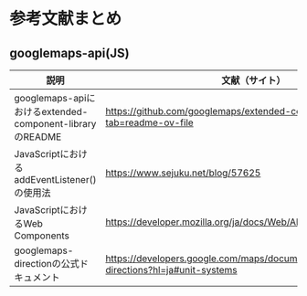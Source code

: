 # 参考文献まとめ

## googlemaps-api(JS)

| 説明                                                     | 文献（サイト）                                               |
| -------------------------------------------------------- | ------------------------------------------------------------ |
| googlemaps-apiにおけるextended-component-libraryのREADME | https://github.com/googlemaps/extended-component-library?tab=readme-ov-file |
| JavaScriptにおけるaddEventListener()の使用法             | https://www.sejuku.net/blog/57625                            |
| JavaScriptにおけるWeb Components                         | https://developer.mozilla.org/ja/docs/Web/API/Web_components |
| googlemaps-directionの公式ドキュメント                   | https://developers.google.com/maps/documentation/directions/get-directions?hl=ja#unit-systems |


